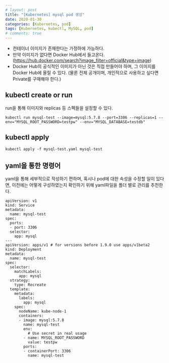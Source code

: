 ```yaml
---
# layout: post
title: "[Kubernetes] mysql pod 생성"
date: 2020-01-30
categories: [Kubernetes, pod]
tags: [Kubernetes, kubectl, MySQL, pod]
# comments: true
---
```


- 컨테이너 이미지가 존재한다는 가정하에 가능하다.
- 만약 이미지가 없다면 Docker Hub에서 들고온다.
(https://hub.docker.com/search?image_filter=official&type=image)
- Docker Hub의 공식적인 이미지가 아닌 것은 직접 만들어야 하며, 그 이미지를 Docker Hub에 올릴 수 있다.
(물론 전체 공개이며, 개인적으로 사용하고 싶다면 Private를 구매해야 한다.)

## kubectl create or run

run을 통해 이미지와 replicas 등 스펙들을 설정할 수 있다.

```
kubectl run mysql-test --image=mysql:5.7.8 --port=3306 --replicas=1 --env="MYSQL_ROOT_PASSWORD=testpw" --env="MYSQL_DATABASE=testdb"
```

## kubectl apply
```
kubectl apply -f mysql-test.yaml mysql-test
```

## yaml을 통한 명령어

yaml을 통해 세부적으로 작성하기 편하며,
혹시나 pod에 대한 속성을 수정할 일이 있다면, 이전에는 어떻게 구성하였는지 확인하기 위해 yaml파일을 폴더 별로 관리를 추천한다.

```
apiVersion: v1
kind: Service
metadata:
  name: mysql-test
spec:
  ports:
  - port: 3306
  selector:
    app: mysql
---
apiVersion: apps/v1 # for versions before 1.9.0 use apps/v1beta2
kind: Deployment
metadata:
  name: mysql-test
spec:
  selector:
    matchLabels:
      app: mysql
  strategy:
    type: Recreate
  template:
    metadata:
      labels:
        app: mysql
    spec:
      nodeName: kube-node-1
      containers:
      - image: mysql:5.7.8
        name: mysql-test
        env:
          # Use secret in real usage
        - name: MYSQL_ROOT_PASSWORD
          value: testpw
        ports:
        - containerPort: 3306
          name: mysql-test
```
